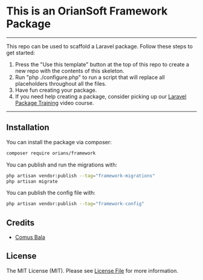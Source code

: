 # This is an OrianSoft Framework Package


---
This repo can be used to scaffold a Laravel package. Follow these steps to get started:

1. Press the "Use this template" button at the top of this repo to create a new repo with the contents of this skeleton.
2. Run "php ./configure.php" to run a script that will replace all placeholders throughout all the files.
3. Have fun creating your package.
4. If you need help creating a package, consider picking up our <a href="https://laravelpackage.training">Laravel Package Training</a> video course.
---


## Installation

You can install the package via composer:

```bash
composer require orians/framework
```

You can publish and run the migrations with:

```bash
php artisan vendor:publish --tag="framework-migrations"
php artisan migrate
```

You can publish the config file with:

```bash
php artisan vendor:publish --tag="framework-config"
```

## Credits

- [Comus Bala](https://github.com/comusbala96)

## License

The MIT License (MIT). Please see [License File](LICENSE.md) for more information.
